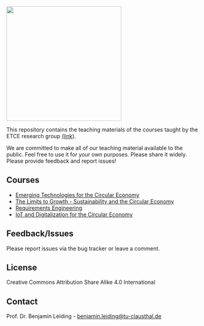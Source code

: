
<img src="https://github.com/user-attachments/assets/dbfd41f5-2f9b-40bd-9965-403a966f9a84" width="300">

This repository contains the teaching materials of the courses taught by the ETCE research group [(link)](https://etce-lab.com).

We are committed to make all of our teaching material available to the public. Feel free to use it for your own purposes. Please share it widely. Please provide feedback and report issues!

## Courses
- [Emerging Technologies for the Circular Economy](https://github.com/ETCE-LAB/teaching-material/tree/master/Emerging-Technologies-for-the-Circular-Economy#readme)
- [The Limits to Growth - Sustainability and the Circular Economy](https://github.com/ETCE-LAB/teaching-material/tree/master/The-Limits-to-Growth#readme)
- [Requirements Engineering](https://github.com/ETCE-LAB/teaching-material/tree/master/Requirements-Engineering#readme)
- [IoT and Digitalization for the Circular Economy](https://github.com/ETCE-LAB/teaching-material/tree/master/IoT-and-Digitalization-for-the-Circular-Economy#readme)

## Feedback/Issues
Please report issues via the bug tracker or leave a comment.

## License
Creative Commons Attribution Share Alike 4.0 International

## Contact
Prof. Dr. Benjamin Leiding - benjamin.leiding@tu-clausthal.de

